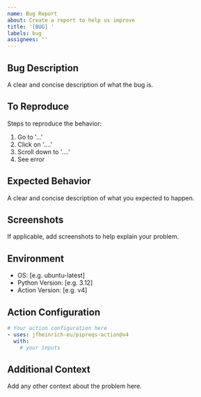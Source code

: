 ```yaml
---
name: Bug Report
about: Create a report to help us improve
title: '[BUG] '
labels: bug
assignees: ''
---
```


## Bug Description
A clear and concise description of what the bug is.

## To Reproduce
Steps to reproduce the behavior:
1. Go to '...'
2. Click on '....'
3. Scroll down to '....'
4. See error

## Expected Behavior
A clear and concise description of what you expected to happen.

## Screenshots
If applicable, add screenshots to help explain your problem.

## Environment
- OS: [e.g. ubuntu-latest]
- Python Version: [e.g. 3.12]
- Action Version: [e.g. v4]

## Action Configuration
```yaml
# Your action configuration here
- uses: jfheinrich-eu/pipreqs-action@v4
  with:
    # your inputs
```

## Additional Context
Add any other context about the problem here.
